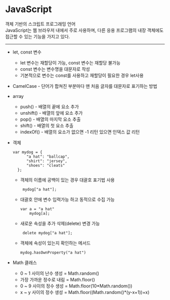 # JavaScript

 객체 기반의 스크립트 프로그래밍 언어   
 JavaScript는 웹 브라우저 내에서 주로 사용하며, 다른 응용 프로그램의 내장 객체에도 접근할 수 있는 기능을 가지고 있다.
 ***
* let, const 변수 
	- let 변수는 재할당이 가능, const 변수는 재할당 불가능
	- const 변수는 변수명을 대문자로 작성
	- 기본적으로 변수는 const를 사용하고 재할당이 필요한 경우 let사용   
* CamelCase  -  단어가 합쳐진 부분마다 맨 처음 글자를 대문자로 표기하는 방법
* array
  * push() - 배열의 끝에 요소 추가
  * unshift() - 배열의 앞에 요소 추가
  * pop() - 배열의 마지막 요소 추출
  * shift() - 배열의 첫 요소 추출
  * indexOf() - 배열의 요소가 없으면 -1 리턴 있으면 인덱스 값 리턴
* 객체
  
  	  var mydog = {
		    "a hat": "ballcap",
		    "shirt": "jersey",
		    "shoes": "cleats"
	    };
   
	 * 객체의 이름에 공백이 있는 경우 대괄호 표기법 사용

			mydog["a hat"];

	 * 대괄호 안에 변수 입력가능 하고 동적으로 수집 가능

	   	   var a = "a hat"	   
	    	   mydog[a];

	 * 새로운 속성을 추가 삭제(delete) 변경 가능

	    	delete mydog["a hat"];

	 * 객체에 속성이 있는지 확인하는 메서드   

	   	   mydog.hasOwnProperty("a hat")
* Math 클래스
  * 0 ~ 1 사이의 난수 생성 = Math.random()
  * 가장 가까운 정수로 내림 = Math.floor()  
  * 0 ~ 9 사이의 정수 생성 = Math.floor(10*Math.random())
  * x ~ y 사이의 정수 생성 = Math.floor((Math.random()*(y-x+1))+x)
